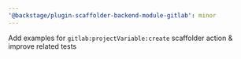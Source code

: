 ```yaml
---
'@backstage/plugin-scaffolder-backend-module-gitlab': minor
---
```


Add examples for `gitlab:projectVariable:create` scaffolder action & improve related tests
